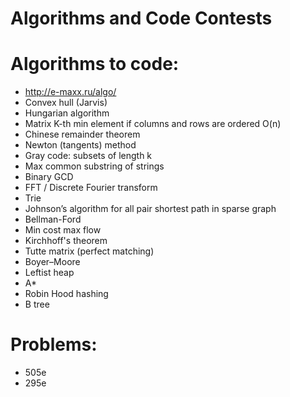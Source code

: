 # Algorithms and Code Contests

# Algorithms to code:
* http://e-maxx.ru/algo/
* Convex hull (Jarvis)
* Hungarian algorithm
* Matrix K-th min element if columns and rows are ordered O(n)
* Chinese remainder theorem
* Newton (tangents) method
* Gray code: subsets of length k
* Max common substring of strings
* Binary GCD
* FFT / Discrete Fourier transform
* Trie
* Johnson’s algorithm for all pair shortest path in sparse graph
* Bellman-Ford
* Min cost max flow
* Kirchhoff's theorem
* Tutte matrix (perfect matching)
* Boyer–Moore
* Leftist heap
* A*
* Robin Hood hashing
* B tree

# Problems:
* 505e
* 295e
